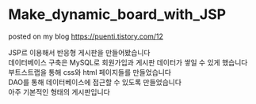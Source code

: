 # Make_dynamic_board_with_JSP
posted on my blog
https://puenti.tistory.com/12

JSP르 이용해서 반응형 게시판을 만들어봤습니다 </br>
데이터베이스 구축은 MySQL로 회원가입과 게시판 데이터가 쌓일 수 있게 했습니다 </br>
부트스트랩을 통해 css와 html 페이지들를 만들었습니다 </br>
DAO를 통해 데이터베이스에 접근할 수 있도록 만들었습니다 </br>
아주 기본적인 형태의 게시판입니다 </br>

